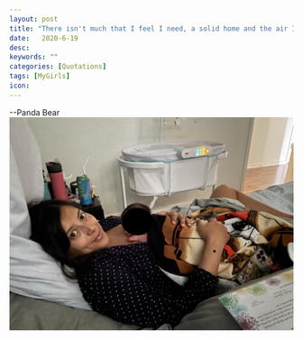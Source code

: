 ```yaml
---
layout: post
title: "There isn't much that I feel I need, a solid home and the air I breath. But with a little girl and by my spouse, I only want a proper house."
date:   2020-6-19
desc:
keywords: ""
categories: [Quotations]
tags: [MyGirls]
icon:
---
```

--Panda Bear
<br>
<img src="https://github.com/harrydurbin/harrydurbin.github.io/blob/master/_posts/img/margarita_and_simona.jpeg?raw=true" class = "img-responsive"/>
